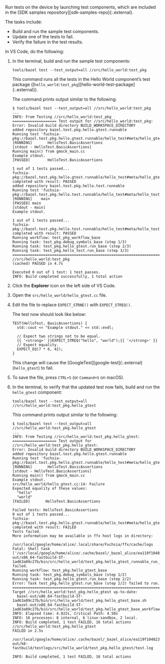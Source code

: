 Run tests on the device by launching test components, which are included in the
[SDK samples repository][sdk-samples-repo]{:.external}.

The tasks include:

- Build and run the sample test components.
- Update one of the tests to fail.
- Verify the failure in the test results.

In VS Code, do the following:

1. In the terminal, build and run the sample test components:

   ```posix-terminal
   tools/bazel test --test_output=all //src/hello_world:test_pkg
   ```

   This command runs all the tests in the Hello World component’s test package
   ([`hello_world:test_pkg`][hello-world-test-package]{:.external}).

   The command prints output similar to the following:

   ```none {:.devsite-disable-click-to-copy}
   $ tools/bazel test --test_output=all //src/hello_world:test_pkg
   ...
   INFO: From Testing //src/hello_world:test_pkg
   ==================== Test output for //src/hello_world:test_pkg:
   Error: Invalid build directory BUILD_WORKSPACE_DIRECTORY
   added repository bazel.test.pkg.hello.gtest.runnable
   Running test 'fuchsia-pkg://bazel.test.pkg.hello.gtest.runnable/hello_test#meta/hello_gtest_autogen_cml.cm'
   [RUNNING]       HelloTest.BasicAssertions
   [stdout - HelloTest.BasicAssertions]
   Running main() from gmock_main.cc
   Example stdout.
   [PASSED]        HelloTest.BasicAssertions

   1 out of 1 tests passed...
   fuchsia-pkg://bazel.test.pkg.hello.gtest.runnable/hello_test#meta/hello_gtest_autogen_cml.cm completed with result: PASSED
   added repository bazel.test.pkg.hello.test.runnable
   Running test 'fuchsia-pkg://bazel.test.pkg.hello.test.runnable/hello_test#meta/hello_test_autogen_cml.cm'
   [RUNNING]    main
   [PASSED] main
   [stdout - main]
   Example stdout.

   1 out of 1 tests passed...
   fuchsia-pkg://bazel.test.pkg.hello.test.runnable/hello_test#meta/hello_test_autogen_cml.cm completed with result: PASSED
   Running workflow: test_pkg_workflow_base
   Running task: test_pkg.debug_symbols_base (step 1/3)
   Running task: test_pkg.hello_gtest.run_base (step 2/3)
   Running task: test_pkg.hello_test.run_base (step 3/3)
   ================================================================================
   //src/hello_world:test_pkg                                      (cached) PASSED in 4.7s

   Executed 0 out of 1 test: 1 test passes.
   INFO: Build completed successfully, 1 total action
   ```

1. Click the **Explorer** icon on the left side of VS Code.

1. Open the `src/hello_world/hello_gtest.cc` file.

1. Edit the file to replace `EXPECT_STRNE()` with `EXPECT_STREQ()`.

   The test now should look like below:

   ```none {:.devsite-disable-click-to-copy}
   TEST(HelloTest, BasicAssertions) {
     std::cout << "Example stdout." << std::endl;

     // Expect two strings not to be equal.
     {{ '<strong>' }}EXPECT_STREQ("hello", "world");{{ '</strong>' }}
     // Expect equality.
     EXPECT_EQ(7 * 6, 42);
   }
   ```

   This change will cause the [GoogleTest][google-test]{:.external}
   (`hello_gtest`) to fail.

1. To save the file, press `CTRL+S` (or `Command+S` on macOS).

1. In the terminal, to verify that the updated test now fails, build and
   run the `hello_gtest` component:

   ```posix-terminal
   tools/bazel test --test_output=all //src/hello_world:test_pkg.hello_gtest
   ```

   This command prints output similar to the following:

   ```none {:.devsite-disable-click-to-copy}
   $ tools/bazel test --test_output=all //src/hello_world:test_pkg.hello_gtest
   ...
   INFO: From Testing //src/hello_world:test_pkg.hello_gtest:
   ==================== Test output for //src/hello_world:test_pkg.hello_gtest:
   Error: Invalid build directory BUILD_WORKSPACE_DIRECTORY
   added repository bazel.test.pkg.hello.gtest.runnable
   Running test 'fuchsia-pkg://bazel.test.pkg.hello.gtest.runnable/hello_test#meta/hello_gtest_autogen_cml.cm'
   [RUNNING]       HelloTest.BasicAssertions
   [stdout - HelloTest.BasicAssertions]
   Running main() from gmock_main.cc
   Example stdout.
   src/hello_world/hello_gtest.cc:14: Failure
   Expected equality of these values:
     "hello"
     "world"
   [FAILED]       HelloTest.BasicAssertions

   Failed tests: HelloTest.BasicAssertions
   0 out of 1 tests passed...
   fuchsia-pkg://bazel.test.pkg.hello.gtest.runnable/hello_test#meta/hello_gtest_autogen_cml.cm completed with result: FAILED
   Tests failed.
   More information may be available in ffx host logs in directory:
       /usr/local/google/home/alice/.local/share/Fuchsia/ffx/cache/logs
   Fatal: Shell task ['/usr/local/google/home/alice/.cache/bazel/_bazel_alice/ea119f1048230a864836be3d62fead2c/execroot/__main__/bazel-out/x86_64-fastbuild-ST-1ad63a09c27b/bin/src/hello_world/test_pkg.hello_gtest_runnable_run_component.sh'] failed.
   Running workflow: test_pkg.hello_gtest_base
   Running task: test_pkg.debug_symbols_base (step 1/2)
   Running task: test_pkg.hello_gtest.run_base (step 2/2)
   Error: Task test_pkg.hello_gtest.run_base (step 2/2) failed to run.
   ================================================================================
   Target //src/hello_world:test_pkg.hello_gtest up-to-date:
     bazel-out/x86_64-fastbuild-ST-1ad63a09c27b/bin/src/hello_world/test_pkg.hello_gtest_base.sh
     bazel-out/x86_64-fastbuild-ST-1ad63a09c27b/bin/src/hello_world/test_pkg.hello_gtest_base_workflow.json
   INFO: Elapsed time: 4.922s, Critical Path: 4.50s
   INFO: 16 processes: 8 internal, 6 linux-sandbox, 2 local.
   INFO: Build completed, 1 test FAILED, 16 total actions
   //src/hello_world:test_pkg.hello_gtest                                   FAILED in 2.5s
     /usr/local/google/home/alice/.cache/bazel/_bazel_alice/ea119f1048230a864836be3d62fead2c/execroot/__main__/bazel-out/k8-fastbuild/testlogs/src/hello_world/test_pkg.hello_gtest/test.log

   INFO: Build completed, 1 test FAILED, 16 total actions
   ```
